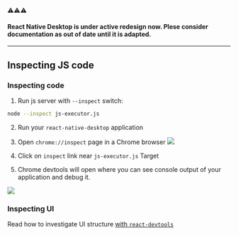 :warning::warning::warning:
#### React Native Desktop is under active redesign now. Plese consider documentation as out of date until it is adapted.

---
## Inspecting JS code

### Inspecting code

1) Run js server with `--inspect` switch:
```sh
node --inspect js-executor.js
```

2) Run your `react-native-desktop` application

3) Open `chrome://inspect` page in a Chrome browser
![](media/devtools-inspect-target.png)

4) Click on `inspect` link near `js-executor.js` Target

5) Chrome devtools will open where you can see console output of your application and debug it.

![](media/devtools-window.png)

### Inspecting UI

Read how to investigate UI structure [with `react-devtools`](https://github.com/facebook/react-devtools/blob/master/packages/react-devtools/README.md)
